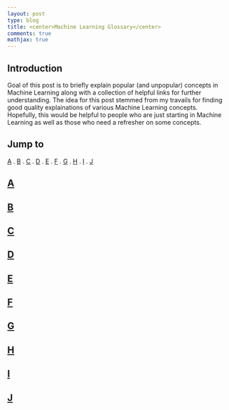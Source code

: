 ```yaml
---
layout: post
type: blog
title: <center>Machine Learning Glossary</center>
comments: true
mathjax: true
---
```


## Introduction
Goal of this post is to briefly explain popular (and unpopular) concepts in Machine Learning along with a collection of helpful links for further understanding. The idea for this post stemmed from my travails for finding good quality explainations of various Machine Learning concepts. Hopefully, this would be helpful to people who are just starting in Machine Learning as well as those who need a refresher on some concepts.

## Jump to
[A](#A) . [B](#B) . [C](#C) . [D](#D) . [E](#E) . [F](#F) . [G](#G) . [H](#H) . [I](#I) . [J](#J)

## [A](#A)

## [B](#B)

## [C](#C)

## [D](#D)

## [E](#E)

## [F](#F)

## [G](#G)

## [H](#H)

## [I](#I)

## [J](#J)
